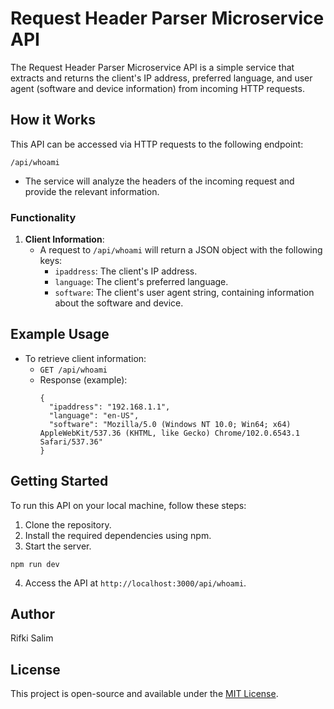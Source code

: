 # Request Header Parser Microservice API

The Request Header Parser Microservice API is a simple service that extracts and returns the client's IP address, preferred language, and user agent (software and device information) from incoming HTTP requests.

## How it Works

This API can be accessed via HTTP requests to the following endpoint:

```
/api/whoami
```

- The service will analyze the headers of the incoming request and provide the relevant information.

### Functionality

1. **Client Information**:
   - A request to `/api/whoami` will return a JSON object with the following keys:
     - `ipaddress`: The client's IP address.
     - `language`: The client's preferred language.
     - `software`: The client's user agent string, containing information about the software and device.

## Example Usage

- To retrieve client information:
  - `GET /api/whoami`
  - Response (example):
    ```
    {
      "ipaddress": "192.168.1.1",
      "language": "en-US",
      "software": "Mozilla/5.0 (Windows NT 10.0; Win64; x64) AppleWebKit/537.36 (KHTML, like Gecko) Chrome/102.0.6543.1 Safari/537.36"
    }
    ```

## Getting Started

To run this API on your local machine, follow these steps:

1. Clone the repository.
2. Install the required dependencies using npm.
3. Start the server.

```
npm run dev
```

4. Access the API at `http://localhost:3000/api/whoami`.

## Author

Rifki Salim

## License

This project is open-source and available under the [MIT License](LICENSE.md).
